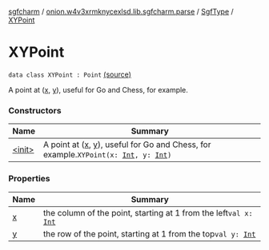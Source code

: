 [sgfcharm](../../../index.md) / [onion.w4v3xrmknycexlsd.lib.sgfcharm.parse](../../index.md) / [SgfType](../index.md) / [XYPoint](./index.md)

# XYPoint

`data class XYPoint : Point` [(source)](https://github.com/w4v3/sgfcharm/tree/master/sgfcharm/src/main/java/onion/w4v3xrmknycexlsd/lib/sgfcharm/parse/SgfTree.kt#L308)

A point at ([x](x.md), [y](y.md)), useful for Go and Chess, for example.

### Constructors

| Name | Summary |
|---|---|
| [&lt;init&gt;](-init-.md) | A point at ([x](x.md), [y](y.md)), useful for Go and Chess, for example.`XYPoint(x: `[`Int`](https://kotlinlang.org/api/latest/jvm/stdlib/kotlin/-int/index.html)`, y: `[`Int`](https://kotlinlang.org/api/latest/jvm/stdlib/kotlin/-int/index.html)`)` |

### Properties

| Name | Summary |
|---|---|
| [x](x.md) | the column of the point, starting at 1 from the left`val x: `[`Int`](https://kotlinlang.org/api/latest/jvm/stdlib/kotlin/-int/index.html) |
| [y](y.md) | the row of the point, starting at 1 from the top`val y: `[`Int`](https://kotlinlang.org/api/latest/jvm/stdlib/kotlin/-int/index.html) |
